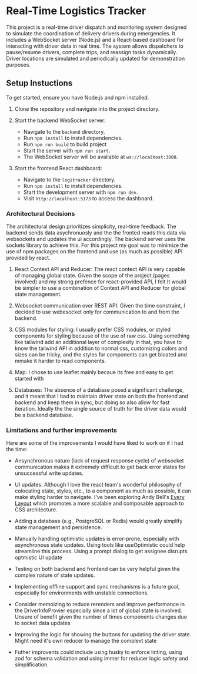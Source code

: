 # Real-Time Logistics Tracker

This project is a real-time driver dispatch and monitoring system designed to simulate the coordination of delivery drivers during emergencies. It includes a WebSocket server (Node.js) and a React-based dashboard for interacting with driver data in real time. The system allows dispatchers to pause/resume drivers, complete trips, and reassign tasks dynamically. Driver locations are simulated and periodically updated for demonstration purposes.

## Setup Instuctions

To get started, ensure you have Node.js and npm installed.

1. Clone the repository and navigate into the project directory.
2. Start the backend WebSocket server:

   - Navigate to the `backend` directory.
   - Run `npm install` to install dependencies.
   - Run `npm run build` to build project
   - Start the server with `npm run start`.
   - The WebSocket server will be available at `ws://localhost:3000`.

3. Start the frontend React dashboard:
   - Navigate to the `logitracker` directory.
   - Run `npm install` to install dependencies.
   - Start the development server with `npm run dev`.
   - Visit `http://localhost:5173` to access the dashboard.

### Architectural Decisions

The architectural design prioritizes simplicity, real-time feedback. The backend sends data asychronuosly and the the fronted reads this data via websockets and updates the ui accordingly. The backend server uses the sockets library to achieve this. For this project my goal was to minimize the use of npm packages on the frontend and use (as much as possible) API provided by react.

1. React Context API and Reducer: The react contect API is very capable of managing global state. Given the scope of the project (pages involved) and my strong prefence for react-provided API, I felt It would be simpler to use a combination of Context API and Reducer for global state management.

2. Websocket communication over REST API: Given the time constraint, I decided to use webesocket only for communication to and from the backend.

3. CSS modules for styling: I usually prefer CSS modules, or styled components for styling because of the use of raw css. Using something like tailwind add an additional layer of complexity in that, you have to know the tailwind API in addition
   to normal css, customizing colors and sizes can be tricky, and the styles for components can get bloated and mmake it harder to read components.

4. Map: I chose to use leaflet mainly becaue its free and easy to get started with

5. Databases: The absence of a database posed a significant challenge, and it meant that I had to maintain driver state on both the frontend and backend and keep them in sync, but doing so also allow for fast iteration. Ideally the the single source of truth for the driver data would be a backend database.

### Limitations and further improvements

Here are some of the improvements I would have liked to work on if I had the time:

- Ansynchronous nature (lack of request response cycle) of websocket communication makes it extremely difficult to get back error states for unsuccessful write updates.

- UI updates: Although I love the react team's wonderful philosophy of colocating state, styles, etc., to a component as much as possible, it can make styling harder to navigate. I've been exploring Andy Bell's [Every Layout](https://every-layout.dev/layouts/) which promotes a more scalable and composable approach to CSS architecture.

- Adding a database (e.g., PostgreSQL or Redis) would greatly simplify state management and persistence.

- Manually handling optimistic updates is error-prone, especially with asynchronous state updates. Using tools like useOptimistic could help streamline this process. Using a prompt dialog to get assignee disrupts optmistic UI update

- Testing on both backend and frontend can be very helpful given the complex nature of state updates.

- Implementing offline support and sync mechanisms is a future goal, especially for environments with unstable connections.

- Consider memoizing to reduce rerenders and improve performance in the DriverInfoProvier especially since a lot of global state is involved. Unsure of benefit given the number of times components changes due to socket data updates

- Improving the logic for showing the buttons for updating the driver state. Might need it's own reducer to manage the complext state

- Futher improvents could include using husky to enforce linting, using zod for schema validation and using immer for reducer logic safety and simplification.
